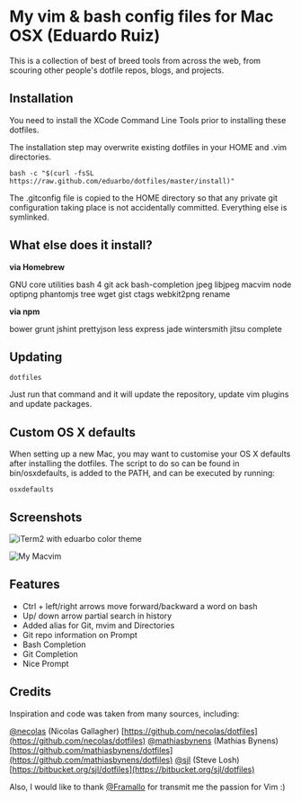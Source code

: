 My vim & bash config files for Mac OSX (Eduardo Ruiz)
=====================================================

This is a collection of best of breed tools from across the web, from scouring other people's dotfile repos, blogs, and projects.

Installation
------------
You need to install the XCode Command Line Tools prior to installing these
dotfiles.

The installation step may overwrite existing dotfiles in your HOME and .vim
directories.

    bash -c "$(curl -fsSL https://raw.github.com/eduarbo/dotfiles/master/install)"

The .gitconfig file is copied to the HOME directory so that any private git
configuration taking place is not accidentally committed. Everything else is
symlinked.

What else does it install?
--------------------------
**via Homebrew**

GNU core utilities
bash 4
git
ack
bash-completion
jpeg
libjpeg
macvim
node
optipng
phantomjs
tree
wget
gist
ctags
webkit2png
rename

**via npm**

bower
grunt
jshint
prettyjson
less
express
jade
wintersmith
jitsu
complete

Updating
--------
    dotfiles
Just run that command and it will update the repository, update vim plugins and
update packages.

Custom OS X defaults
--------------------
When setting up a new Mac, you may want to customise your OS X defaults after
installing the dotfiles. The script to do so can be found in bin/osxdefaults,
is added to the PATH, and can be executed by running:

    osxdefaults

Screenshots
-----------
![iTerm2 with eduarbo color theme](http://i.minus.com/iDiKGtFcFmfl4.png)

![My Macvim](http://i.minus.com/ig3nxvvgSCZGS.png)

Features
--------
* Ctrl + left/right arrows move forward/backward a word on bash
* Up/ down arrow partial search in history
* Added alias for Git, mvim and Directories
* Git repo information on Prompt
* Bash Completion
* Git Completion
* Nice Prompt

Credits
-------
Inspiration and code was taken from many sources, including:

[@necolas](https://github.com/necolas) (Nicolas Gallagher)
[https://github.com/necolas/dotfiles](https://github.com/necolas/dotfiles)
[@mathiasbynens](https://github.com/mathiasbynens) (Mathias Bynens)
[https://github.com/mathiasbynens/dotfiles](https://github.com/mathiasbynens/dotfiles)
[@sjl](https://bitbucket.org/sjl) (Steve Losh) [https://bitbucket.org/sjl/dotfiles](https://bitbucket.org/sjl/dotfiles)

Also, I would like to thank [@Framallo](https://github.com/framallo) for transmit me the passion for Vim :)
